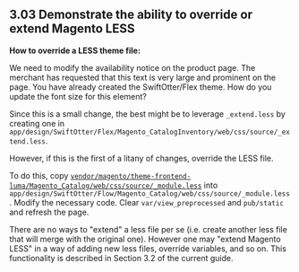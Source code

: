 ## 3.03 Demonstrate the ability to override or extend Magento LESS

**How to override a LESS theme file:**

We need to modify the availability notice on the product page. The merchant has requested that this text is very large and prominent on the page. You have already created the SwiftOtter/Flex theme. How do you update the font size for this element?

Since this is a small change, the best might be to leverage `_extend.less` by creating one in `app/design/SwiftOtter/Flex/Magento_CatalogInventory/web/css/source/_extend.less`.

However, if this is the first of a litany of changes, override the LESS file.

To do this, copy [`vendor/magento/theme-frontend-luma/Magento_Catalog/web/css/source/_module.less`](https://github.com/magento/magento2/blob/2.4-develop/app/design/frontend/Magento/luma/Magento_Catalog/web/css/source/_module.less) into `app/design/SwiftOtter/Flow/Magento_Catalog/web/css/source/_module.less`. Modify the necessary code. Clear `var/view_preprocessed` and `pub/static` and refresh the page.

There are no ways to "extend" a less file per se (i.e. create another less file that will merge with the original one). However one may "extend Magento LESS" in a way of adding new less files, override variables, and so on. This functionality is described in Section 3.2 of the current guide.
